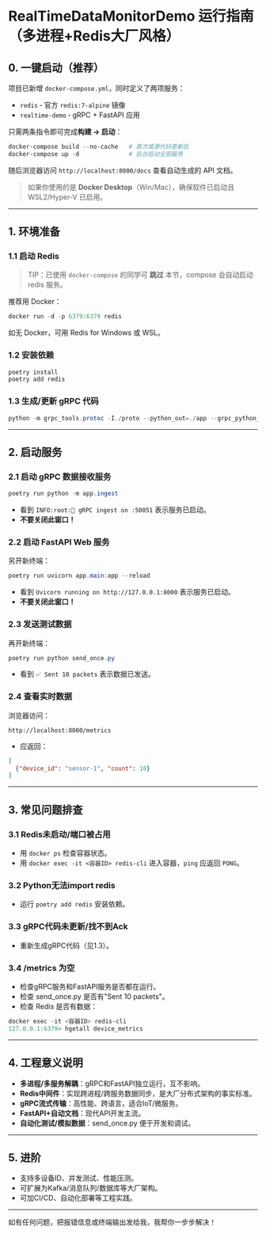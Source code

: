 # RealTimeDataMonitorDemo 运行指南（多进程+Redis大厂风格）

## 0. 一键启动（推荐）

项目已新增 `docker-compose.yml`，同时定义了两项服务：

* `redis` ‑ 官方 `redis:7-alpine` 镜像
* `realtime-demo` ‑ gRPC + FastAPI 应用

只需两条指令即可完成**构建 → 启动**：

```powershell
docker-compose build --no-cache   # 首次或源代码更新后
docker-compose up -d              # 后台启动全部服务
```

随后浏览器访问 `http://localhost:8000/docs` 查看自动生成的 API 文档。

> 如果你使用的是 **Docker Desktop**（Win/Mac），确保软件已启动且 WSL2/Hyper-V 已启用。

---

## 1. 环境准备

### 1.1 启动 Redis
> TIP：已使用 `docker-compose` 的同学可 **跳过** 本节，compose 会自动启动 redis 服务。

推荐用 Docker：
```powershell
docker run -d -p 6379:6379 redis
```
如无 Docker，可用 Redis for Windows 或 WSL。

### 1.2 安装依赖
```powershell
poetry install
poetry add redis
```

### 1.3 生成/更新 gRPC 代码
```powershell
python -m grpc_tools.protoc -I./proto --python_out=./app --grpc_python_out=./app ./proto/telemetry.proto
```

---

## 2. 启动服务

### 2.1 启动 gRPC 数据接收服务
```powershell
poetry run python -m app.ingest
```
- 看到 `INFO:root:🚚 gRPC ingest on :50051` 表示服务已启动。
- **不要关闭此窗口！**

### 2.2 启动 FastAPI Web 服务
另开新终端：
```powershell
poetry run uvicorn app.main:app --reload
```
- 看到 `Uvicorn running on http://127.0.0.1:8000` 表示服务已启动。
- **不要关闭此窗口！**

### 2.3 发送测试数据
再开新终端：
```powershell
poetry run python send_once.py
```
- 看到 `✅ Sent 10 packets` 表示数据已发送。

### 2.4 查看实时数据
浏览器访问：
```
http://localhost:8000/metrics
```
- 应返回：
```json
[
  {"device_id": "sensor-1", "count": 10}
]
```

---

## 3. 常见问题排查

### 3.1 Redis未启动/端口被占用
- 用 `docker ps` 检查容器状态。
- 用 `docker exec -it <容器ID> redis-cli` 进入容器，`ping` 应返回 `PONG`。

### 3.2 Python无法import redis
- 运行 `poetry add redis` 安装依赖。

### 3.3 gRPC代码未更新/找不到Ack
- 重新生成gRPC代码（见1.3）。

### 3.4 /metrics 为空
- 检查gRPC服务和FastAPI服务是否都在运行。
- 检查 send_once.py 是否有"Sent 10 packets"。
- 检查 Redis 是否有数据：
```powershell
docker exec -it <容器ID> redis-cli
127.0.0.1:6379> hgetall device_metrics
```

---

## 4. 工程意义说明
- **多进程/多服务解耦**：gRPC和FastAPI独立运行，互不影响。
- **Redis中间件**：实现跨进程/跨服务数据同步，是大厂分布式架构的事实标准。
- **gRPC流式传输**：高性能、跨语言，适合IoT/微服务。
- **FastAPI+自动文档**：现代API开发主流。
- **自动化测试/模拟数据**：send_once.py 便于开发和调试。

---

## 5. 进阶
- 支持多设备ID、并发测试、性能压测。
- 可扩展为Kafka/消息队列/数据库等大厂架构。
- 可加CI/CD、自动化部署等工程实践。

---

如有任何问题，把报错信息或终端输出发给我，我帮你一步步解决！ 